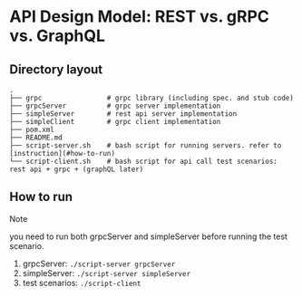 # API Design Model: REST vs. gRPC vs. GraphQL

## Directory layout

```
.
├── grpc                # grpc library (including spec. and stub code)
├── grpcServer          # grpc server implementation
├── simpleServer        # rest api server implementation
├── simpleClient        # grpc client implementation
├── pom.xml
├── README.md
├── script-server.sh    # bash script for running servers. refer to [instruction](#how-to-run)
└── script-client.sh    # bash script for api call test scenarios: rest api + grpc + (graphQL later)
```

## How to run

> [!NOTE]
> you need to run both grpcServer and simpleServer before running the test scenario.

1. grpcServer: `./script-server grpcServer`
2. simpleServer: `./script-server simpleServer`
3. test scenarios: `./script-client`